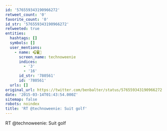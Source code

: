 ```yaml
---
id: '576559343190966272'
retweet_count: '0'
favorite_count: '0'
id_str: '576559343190966272'
retweeted: true
entities:
  hashtags: []
  symbols: []
  user_mentions:
    - name: 🎧🖥🌭
      screen_name: technoweenie
      indices:
        - '3'
        - '16'
      id_str: '780561'
      id: '780561'
  urls: []
original_url: https://twitter.com/benbalter/status/576559343190966272
date: '2015-03-14T01:43:54.000Z'
sitemap: false
robots: noindex
title: 'RT @technoweenie: Suit golf'
---
```


RT @technoweenie: Suit golf